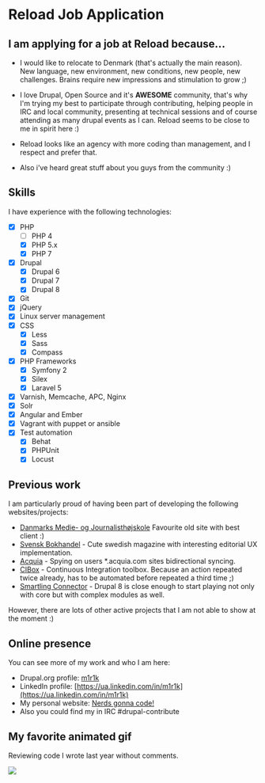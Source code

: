 # Reload Job Application

## I am applying for a job at Reload because...

* I would like to relocate to Denmark (that's actually the main reason). New language, new environment, new conditions,
  new people, new challenges. Brains require new impressions and stimulation to grow ;)

* I love Drupal, Open Source and it's **AWESOME** community, that's why I'm trying my best to participate through contributing,
  helping people in IRC and local community, presenting at technical sessions and of course attending as many drupal events as I can.
  Reload seems to be close to me in spirit here :)

* Reload looks like an agency with more coding than management, and I respect and prefer that.

* Also i’ve heard great stuff about you guys from the community :)

## Skills

I have experience with the following technologies:

- [x] PHP
  - [ ] PHP 4
  - [x] PHP 5.x
  - [x] PHP 7
- [x] Drupal
  - [x] Drupal 6
  - [x] Drupal 7
  - [x] Drupal 8
- [x] Git
- [x] jQuery
- [x] Linux server management
- [x] CSS
  - [x] Less
  - [x] Sass
  - [x] Compass
- [x] PHP Frameworks
  - [x] Symfony 2
  - [x] Silex
  - [x] Laravel 5
- [x] Varnish, Memcache, APC, Nginx
- [x] Solr
- [x] Angular and Ember
- [x] Vagrant with puppet or ansible
- [x] Test automation
  - [x] Behat
  - [x] PHPUnit
  - [x] Locust

## Previous work

I am particularly proud of having been part of developing the following websites/projects:

- [Danmarks Medie- og Journalisthøjskole](http://www.dmjx.dk/) Favourite old site with best client :)
- [Svensk Bokhandel](http://svb.se/) - Cute swedish magazine with interesting editorial UX implementation.
- [Acquia](https://www.acquia.com/) - Spying on users \*.acquia.com sites bidirectional syncing.
- [CIBox](https://github.com/propeoplemd/cibox/) - Continuous Integration toolbox. Because an action repeated twice already, has to be automated before repeated a third time ;)
- [Smartling Connector](https://github.com/Smartling/drupal-localization-module) - Drupal 8 is close enough to start playing not only with core but with complex modules as well.

However, there are lots of other active projects that I am not able to show at the moment :)


## Online presence

You can see more of my work and who I am here:

- Drupal.org profile: [m1r1k](https://www.drupal.org/u/m1r1k)
- LinkedIn profile: [https://ua.linkedin.com/in/m1r1k](https://ua.linkedin.com/in/m1r1k)
- My personal website: [Nerds gonna code!](https://github.com/M1r1k)
- Also you could find my in IRC \#drupal-contribute

## My favorite animated gif

Reviewing code I wrote last year without comments.

![](http://s1.developerslife.ru/public/images/gifs/a38e12c0-8178-4618-8e06-cc3351eeb189.gif)
